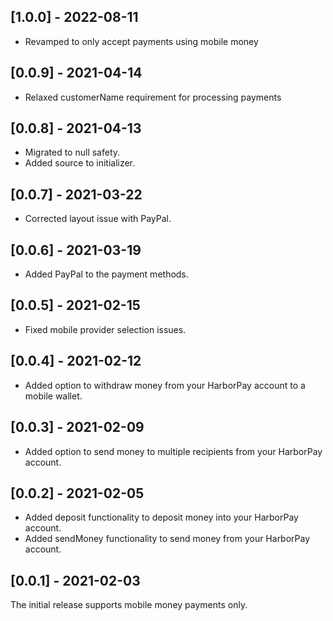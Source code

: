 ## [1.0.0] - 2022-08-11
- Revamped to only accept payments using mobile money

## [0.0.9] - 2021-04-14
- Relaxed customerName requirement for processing payments

## [0.0.8] - 2021-04-13
- Migrated to null safety.
- Added source to initializer.

## [0.0.7] - 2021-03-22
- Corrected layout issue with PayPal.

## [0.0.6] - 2021-03-19
- Added PayPal to the payment methods.

## [0.0.5] - 2021-02-15
- Fixed mobile provider selection issues.

## [0.0.4] - 2021-02-12
- Added option to withdraw money from your HarborPay account to a mobile wallet.

## [0.0.3] - 2021-02-09
- Added option to send money to multiple recipients from your HarborPay account.

## [0.0.2] - 2021-02-05
- Added deposit functionality to deposit money into your HarborPay account.
- Added sendMoney functionality to send money from your HarborPay account.

## [0.0.1] - 2021-02-03
The initial release supports mobile money payments only.